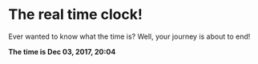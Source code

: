 # The real time clock!

Ever wanted to know what the time is? Well, your journey is about to end!

**The time is Dec 03, 2017, 20:04**